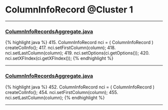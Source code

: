 # ColumnInfoRecord @Cluster 1

***

### [ColumnInfoRecordsAggregate.java](https://searchcode.com/codesearch/view/15642595/)
{% highlight java %}
415. ColumnInfoRecord nci = ( ColumnInfoRecord ) createColInfo();
417. nci.setFirstColumn(column);
418. nci.setLastColumn(column);
419. nci.setOptions(ci.getOptions());
420. nci.setXFIndex(ci.getXFIndex());
{% endhighlight %}

***

### [ColumnInfoRecordsAggregate.java](https://searchcode.com/codesearch/view/15642595/)
{% highlight java %}
452. ColumnInfoRecord nci = ( ColumnInfoRecord ) createColInfo();
454. nci.setFirstColumn(column);
455. nci.setLastColumn(column);
{% endhighlight %}

***

